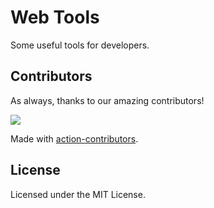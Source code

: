 # Web Tools

Some useful tools for developers.

## Contributors

As always, thanks to our amazing contributors!

<a href="https://github.com/jaywcjlove/html-tutorial/graphs/contributors">
  <img src="https://jaywcjlove.github.io/html-tutorial/CONTRIBUTORS.svg" />
</a>

Made with [action-contributors](https://github.com/jaywcjlove/github-action-contributors).

## License

Licensed under the MIT License.
